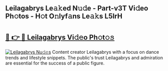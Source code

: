 ## Leilagabrys Le𝚊𝚔ed N𝚞𝚍e - Part-v3T Vi𝚍eo Ph𝚘tos - H𝚘t O𝚗lyf𝚊ns Le𝚊𝚔s L5lrH

# <h2><a href="http://hfetxg6.feru.top/?c=Leilagabrys">🔗 👉 🔴 Leilagabrys Vi𝚍𝚎o Ph𝚘t𝚘𝚜</a></h2>

[![Leilagabrys Nu𝚍𝚎s](https://i.imgur.com/0TWrTi3.gif)](http://hfetxg6.feru.top/?c=Leilagabrys)
Content creator Leilagabrys with a focus on dance trends and lifestyle snippets. The public's trust Leilagabrys and admiration are essential for the success of a public figure. 

